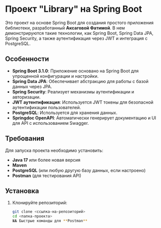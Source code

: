 # Проект "Library" на Spring Boot

Это проект на основе Spring Boot для создания простого приложения библиотеки, разработанный **Аксаговой Фатимой**. В нем демонстрируются такие технологии, как Spring Boot, Spring Data JPA, Spring Security, а также аутентификация через JWT и интеграция с PostgreSQL.

## Особенности

- **Spring Boot 3.1.0**: Приложение основано на Spring Boot для упрощенной конфигурации и настройки.
- **Spring Data JPA**: Обеспечивает абстракцию для работы с базой данных через JPA.
- **Spring Security**: Реализует механизмы аутентификации и авторизации.
- **JWT аутентификация**: Используется JWT токены для безопасной аутентификации пользователей.
- **PostgreSQL**: Используется для хранения данных.
- **Springdoc OpenAPI**: Автоматически генерирует документацию и UI для API с использованием Swagger.

## Требования

Для запуска проекта необходимо установить:

- **Java 17** или более новая версия
- **Maven**
- **PostgreSQL** (или любую другую базу данных, если настроено)
- **Postman** (для тестирования API)

## Установка

1. Клонируйте репозиторий:

   ```bash
   git clone <ссылка-на-репозиторий>
   cd <папка-проекта>
   №№ Быстрые команды для **Postman**
   
